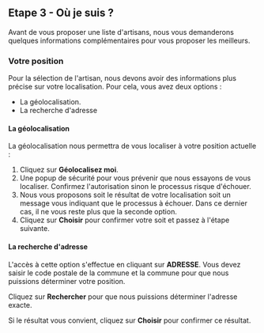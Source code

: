 ## Etape 3 - Où je suis ?

Avant de vous proposer une liste d'artisans, nous vous demanderons quelques informations complémentaires pour vous proposer les meilleurs.

### Votre position

Pour la sélection de l'artisan, nous devons avoir des informations plus précise sur votre localisation. Pour cela, vous avez deux options :
* La géolocalisation.
* La recherche d'adresse 

#### La géolocalisation 

La géolocalisation nous permettra de vous localiser à votre position actuelle :
1. Cliquez sur **Géolocalisez moi**.
2. Une popup de sécurité pour vous prévenir que nous essayons de vous localiser. Confirmez l'autorisation sinon le processus risque d'échouer.
3. Nous vous proposons soit le résultat  de votre localisation soit un message vous indiquant que le processus à échouer. Dans ce dernier cas, il ne vous reste plus que la seconde option.
4. Cliquez sur **Choisir** pour confirmer votre soit et passez à l'étape suivante.

####  La recherche d'adresse 

L'accès à cette option s'effectue en cliquant sur **ADRESSE**.
Vous devez saisir le code postale de la commune et la commune pour que nous puissions déterminer votre position. 

Cliquez sur **Rechercher** pour que nous puissions déterminer l'adresse exacte.

Si le résultat vous convient, cliquez sur **Choisir** pour confirmer ce résultat.